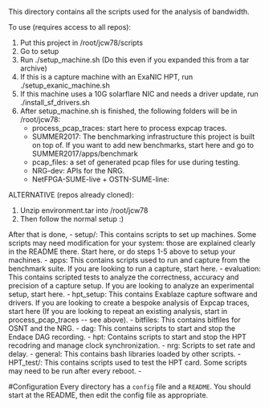 This directory contains all the scripts used for the analysis of bandwidth.

To use (requires access to all repos):
1. Put this project in /root/jcw78/scripts
2. Go to setup
3. Run ./setup\_machine.sh (Do this even if you expanded this from a tar archive)
4. If this is a capture machine with an ExaNIC HPT, run ./setup\_exanic\_machine.sh
5. If this machine uses a 10G solarflare NIC and needs a driver update, run ./install\_sf\_drivers.sh
6. After setup\_machine.sh is finished, the following folders will be in /root/jcw78:
	- process\_pcap\_traces: start here to process expcap traces.
	- SUMMER2017: The benchmarking infrastructure this project is built on top of.  If you want to add new benchmarks, start here and go to SUMMER2017/apps/benchmark
	- pcap\_files: a set of generated pcap files for use during testing.
	- NRG-dev: APIs for the NRG.
	- NetFPGA-SUME-live + OSTN-SUME-line: 

ALTERNATIVE (repos already cloned):
1. Unzip environment.tar into /root/jcw78
2. Then follow the normal setup :)

After that is done, 
	- setup/: This contains scripts to set up machines.  Some scripts may need modification for your system: those are explained clearly in the README there.  Start here, or do steps 1-5 above to setup your  machines.
	- apps: This contains scripts used to run and capture from the benchmark suite.  If you are looking to run a capture, start here.
	- evaluation: This contains scripted tests to analyze the correctness, accuracy and precision of a capture setup.  If you are looking to analyze an experimental setup, start here.
	- hpt\_setup:  This contains Exablaze capture software and drivers.
	If you are looking to create a bespoke analysis of 
	Expcap traces, start here (If you are looking to repeat
	an existing analysis, start in process\_pcap\_traces -- see above).
	- bitfiles: This contains bitfiles for OSNT and the NRG.
	- dag: This contains scripts to start and stop the Endace DAG
	recording.
	- hpt: Contains scripts to start and stop the HPT recodring and manage clock synchronization.
	- nrg: Scripts to set rate and delay.
	- general:  This contains bash libraries loaded by other scripts.
	- HPT\_test/: This contains scripts used to test the HPT card.
	Some scripts may need to be run after every reboot.
	- 

#Configuration
Every directory has a `config` file and a `README`. You should start at the README, then edit the config file as appropriate.
